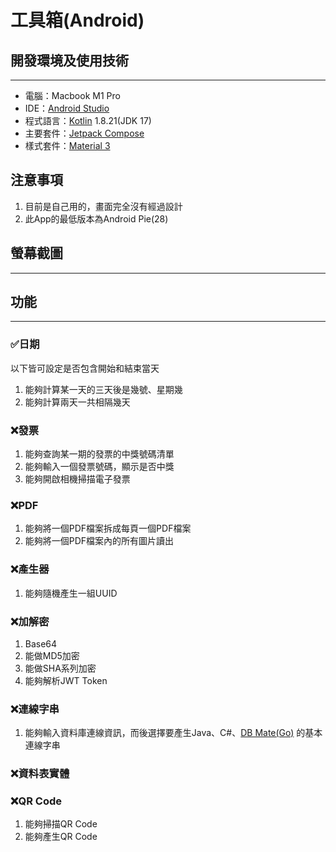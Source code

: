 # 工具箱(Android)

## 開發環境及使用技術
---

* 電腦：Macbook M1 Pro
* IDE：[Android Studio](https://developer.android.com/studio)
* 程式語言：[Kotlin](https://kotlinlang.org/) 1.8.21(JDK 17)
* 主要套件：[Jetpack Compose](https://developer.android.com/jetpack/compose?hl=zh-tw)
* 樣式套件：[Material 3](https://m3.material.io/)

## 注意事項

1. 目前是自己用的，畫面完全沒有經過設計
2. 此App的最低版本為Android Pie(28)

## 螢幕截圖
---

## 功能
---

### ✅日期

以下皆可設定是否包含開始和結束當天

1. 能夠計算某一天的三天後是幾號、星期幾
2. 能夠計算兩天一共相隔幾天

### ❌發票

1. 能夠查詢某一期的發票的中獎號碼清單
2. 能夠輸入一個發票號碼，顯示是否中獎
3. 能夠開啟相機掃描電子發票

### ❌PDF

1. 能夠將一個PDF檔案拆成每頁一個PDF檔案
2. 能夠將一個PDF檔案內的所有圖片讀出

### ❌產生器

1. 能夠隨機產生一組UUID

### ❌加解密

1. Base64
2. 能做MD5加密
3. 能做SHA系列加密
4. 能夠解析JWT Token

### ❌連線字串

1. 能夠輸入資料庫連線資訊，而後選擇要產生Java、C#、[DB Mate(Go)](https://github.com/amacneil/dbmate)
   的基本連線字串

### ❌資料表實體

### ❌QR Code

1. 能夠掃描QR Code
2. 能夠產生QR Code
